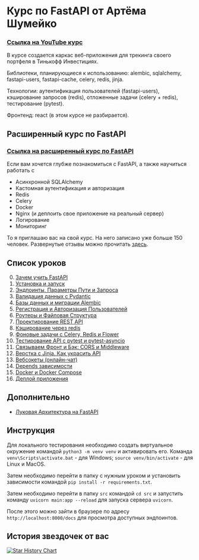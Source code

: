 # Курс по FastAPI от Артёма Шумейко
### [Ссылка на YouTube курс](https://www.youtube.com/playlist?list=PLeLN0qH0-mCVQKZ8-W1LhxDcVlWtTALCS)  

В курсе создается каркас веб-приложения для трекинга своего портфеля в Тинькофф Инвестициях.

Библиотеки, планирующиеся к использованию: alembic, sqlalchemy, fastapi-users, fastapi-cache, celery, redis, jinja.

Технологии: аутентификация пользователей (fastapi-users), кэширование запросов (redis), отложенные задачи (celery + redis), тестирование (pytest).

Фронтенд: react (в этом курсе не разбирается).

## Расширенный курс по FastAPI
### [Ссылка на расширенный курс по FastAPI](https://artemshumeiko.ru/?utm_source=github&utm_medium=organic&utm_campaign=fastapi_course)

Если вам хочется глубже познакомиться с FastAPI, а также научиться работать с  
- Асинхронной SQLAlchemy
- Кастомная аутентификация и авторизация
- Redis
- Celery
- Docker
- Nginx (и деплоить свое приложение на реальный сервер)
- Логирование
- Мониторинг

То я приглашаю вас на свой курс. На него записано уже больше 150 человек.
Развернутые отзывы можно прочитать [здесь](https://stepik.org/course/153849/reviews).

## Список уроков
0. [Зачем учить FastAPI](https://youtu.be/7IdfnjXsdN4)
1. [Установка и запуск](https://youtu.be/G0pcbxMsiec)
2. [Эндпоинты, Параметры Пути и Запроса](https://youtu.be/O627QJxlFko)
3. [Валидация данных с Pydantic](https://youtu.be/06l4r-p-qfU)
4. [Базы данных и миграции Alembic](https://youtu.be/hO7b4yh-Qfs)
5. [Регистрация и Авторизация Пользователей](https://youtu.be/nfueh3ei8HU)
6. [Роутеры и Файловая Структура](https://youtu.be/1Ag3RoOjNI0)
7. [Проектирование REST API](https://youtu.be/-RLXmoQ7iSE)
8. [Кэширование через redis](https://youtu.be/t4H25XJG0Uc)
9. [Фоновые задачи с Celery, Redis и Flower](https://youtu.be/fm4LTvMyiwE)
10. [Тестирование API с pytest и pytest-asyncio](https://youtu.be/4xJGQKfN3ZM)
11. [Связываем Фронт и Бэк: CORS и Middleware](https://youtu.be/h0eTzi5Geo8)
12. [Верстка с Jinja. Как украсить API](https://youtu.be/AKLzDJ6XLCc)
13. [Вебсокеты (онлайн-чат)](https://youtu.be/uWSdWJEFd0Y)
14. [Depends зависимости](https://youtu.be/qvzQWBEBHYw)
15. [Docker и Docker Compose](https://youtu.be/_1H1qsNqxwM)
16. [Деплой приложения](https://youtu.be/OxE2UGHPOA0)

## Дополнительно
- [Луковая Архитектура на FastAPI](https://youtu.be/8Im74b55vFc)

## Инструкция
Для локального тестирования необходимо создать виртуальное окружение командой `python3 -m venv venv` и активировать его. Команда `venv\Scripts\activate.bat` - для Windows; `source venv/bin/activate` - для Linux и MacOS.

Затем необходимо перейти в папку с нужным уроком и установить зависимости командой `pip install -r requirements.txt`.

Затем необходимо перейти в папку `src` командой `cd src` и запустить команду `uvicorn main:app --reload` для запуска сервера `uvicorn`. 

После этого можно зайти в браузере по адресу `http://localhost:8000/docs` для просмотра доступных эндпоинтов.

## История звездочек от вас

[![Star History Chart](https://api.star-history.com/svg?repos=artemonsh/fastapi_course&type=Date)](https://star-history.com/#artemonsh/fastapi_course&Date)
